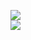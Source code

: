 [![](https://img.shields.io/badge/Made%20With-Github%20Spray-lightgrey.svg?style=for-the-badge&logo=github)](https://github.com/Annihil/github-spray#15918)  
[![](https://i.imgur.com/2DrTn0Z.gif)](https://github.com/Annihil/github-spray)
